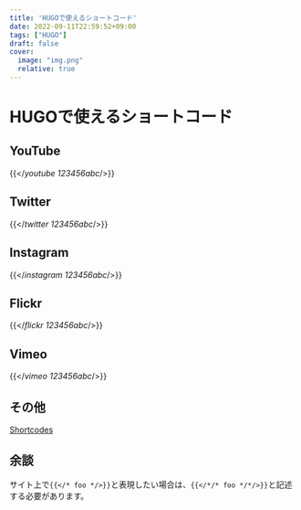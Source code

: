 ```yaml
---
title: 'HUGOで使えるショートコード'
date: 2022-09-11T22:59:52+09:00
tags: ["HUGO"]
draft: false
cover:
  image: "img.png"
  relative: true
---
```

# HUGOで使えるショートコード

## YouTube
{{</*youtube 123456abc*/>}}

## Twitter
{{</*twitter 123456abc*/>}}

## Instagram
{{</*instagram 123456abc*/>}}

## Flickr
{{</*flickr 123456abc*/>}}

## Vimeo
{{</*vimeo 123456abc*/>}}

## その他
[Shortcodes](https://gohugo.io/content-management/shortcodes/)

## 余談
サイト上で`{{</* foo */>}}`と表現したい場合は、`{{</*/* foo */*/>}}`と記述する必要があります。
